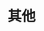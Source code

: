 ---
title: "其他"
menu:
  main:
      identifier: "others"
      name: "其他"
      weight: 90
      params:
          icon: other
---